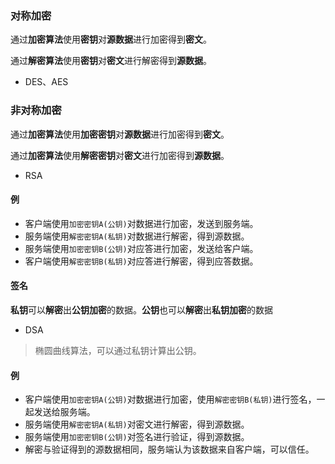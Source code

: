 ### 对称加密

通过**加密算法**使用**密钥**对**源数据**进行加密得到**密文**。

通过**解密算法**使用**密钥**对**密文**进行解密得到**源数据**。

* DES、AES



### 非对称加密

通过**加密算法**使用**加密密钥**对**源数据**进行加密得到**密文**。

通过**加密算法**使用**解密密钥**对**密文**进行加密得到**源数据**。

* RSA

#### 例

* 客户端使用`加密密钥A(公钥)`对数据进行加密，发送到服务端。
* 服务端使用`解密密钥A(私钥)`对数据进行解密，得到源数据。
* 服务端使用`加密密钥B(公钥)`对应答进行加密，发送给客户端。
* 客户端使用`解密密钥B(私钥)`对应答进行解密，得到应答数据。

#### 签名

**私钥**可以**解密**出**公钥加密**的数据。**公钥**也可以**解密**出**私钥加密**的数据

* DSA

> 椭圆曲线算法，可以通过私钥计算出公钥。

#### 例

* 客户端使用`加密密钥A(公钥)`对数据进行加密，使用`解密密钥B(私钥)`进行签名，一起发送给服务端。
* 服务端使用`解密密钥A(私钥)`对密文进行解密，得到源数据。
* 服务端使用`加密密钥B(公钥)`对签名进行验证，得到源数据。
* 解密与验证得到的源数据相同，服务端认为该数据来自客户端，可以信任。